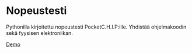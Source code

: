 # Nopeustesti
Pythonilla kirjoitettu nopeustesti PocketC.H.I.P:ille. Yhdistää ohjelmakoodin sekä fyysisen elektroniikan.

[Demo](https://youtu.be/KgpQJx6T7bk)
